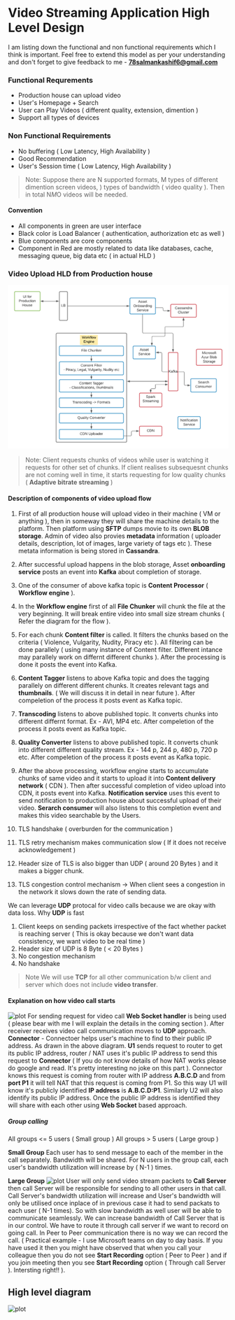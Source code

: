 # Video Streaming Application High Level Design

I am listing down the functional and non functional requirements which I think is important. Feel free to extend this model as per your understanding and don't forget to give feedback to me - **78salmankashif6@gmail.com**

### Functional Requrements

- Production house can upload video
- User's Homepage + Search
- User can Play Videos ( different quality, extension, dimention )
- Support all types of devices

### Non Functional Requirements

- No buffering ( Low Latency, High Availability )
- Good Recommendation
- User's Session time ( Low Latency, High Availability )

> Note: Suppose there are N supported formats, M types of different dimention screen videos, ) types of bandwidth ( video quality ). Then in total N*M*O videos will be needed.

#### Convention

- All components in green are user interface
- Black color is Load Balancer ( authentication, authorization etc as well )
- Blue components are core components
- Component in Red are mostly related to data like databases, cache, messaging queue, big data etc ( in actual HLD )

### Video Upload HLD from Production house

![plot](./diagrams/production_house.png)

> Note: Client requests chunks of videos while user is watching it requests for other set of chunks. If client realises subsequesnt chunks are not coming well in time, it starts requesting for low quality chunks ( **Adaptive bitrate streaming** )

#### Description of components of video upload flow

1. First of all production house will upload video in their machine ( VM or anything ), then in someway they will share the machine details to the platform. Then platform using **SFTP** dumps movie to its own **BLOB storage**. Admin of video also provies **metadata** information ( uploader details, description, lot of images, large variety of tags etc ). These metata information is being stored in **Cassandra**.
2. After successful upload happens in the blob storage, Asset **onboarding service**
   posts an event into **Kafka** about completion of storage.
3. One of the consumer of above kafka topic is **Content Processor** ( **Workflow engine** ).
4. In the **Workflow engine** first of all **File Chunker** will chunk the file at the very beginning. It will break entire video into small size stream chunks ( Refer the diagram for the flow ).
5. For each chunk **Content filter** is called. It filters the chunks based on the criteria ( Violence, Vulgarity, Nudity, Piracy etc ). All filtering can be done parallely ( using many instance of Content filter. Different intance may parallely work on differnt different chunks ). After the processing is done it posts the event into Kafka.
6. **Content Tagger** listens to above Kafka topic and does the tagging parallely on different different chunks. It creates relevant tags and **thumbnails**. ( We will discuss it in detail in near future ). After compeletion of the process it posts event as Kafka topic.
7. **Transcoding** listens to above published topic. It converts chunks into different differnt format. Ex - AVI, MP4 etc. After compeletion of the process it posts event as Kafka topic.
8. **Quality Converter** listens to above published topic. It converts chunk into different different quality stream. Ex - 144 p, 244 p, 480 p, 720 p etc. After compeletion of the process it posts event as Kafka topic.
9. After the above processing, workflow engine starts to accumulate chunks of same video and it starts to upload it into **Content delivery network** ( CDN ). Then after successful completion of video upload into CDN, it posts event into Kafka. **Notification service** uses this event to send notification to production house about successful upload of their video. **Serarch consumer** will also listens to this completion event and makes this video searchable by the Users.

10. TLS handshake ( overburden for the communication )
11. TLS retry mechanism makes communication slow ( If it does not receive acknowledgement )
12. Header size of TLS is also bigger than UDP ( around 20 Bytes ) and it makes a bigger chunk.
13. TLS congestion control mechanism -> When client sees a congestion in the network it slows down the rate of sending data.

We can leverage **UDP** protocal for video calls because we are okay with data loss. Why **UDP** is fast

1. Client keeps on sending packets irrespective of the fact whether packet is reaching server ( This is okay because we don't want data consistency, we want video to be real time )
2. Header size of UDP is 8 Byte ( < 20 Bytes )
3. No congestion mechanism
4. No handshake

> Note We will use **TCP** for all other communication b/w client and server which does not include **video transfer**.

#### Explanation on how video call starts

![plot](./diagrams/connector.png)
For sending request for video call **Web Socket handler** is being used ( please bear with me I will explain the details in the coming section ). After receiver receives video call communication moves to **UDP** approach.
**Connector** - Connectoer helps user's machine to find to their public IP address. As drawn in the above diagram. **U1** sends request to router to get its public IP address, router / NAT uses it's public IP address to send this request to **Connector** ( If you do not know details of how NAT works please do google and read. It's pretty interesting no joke on this part ). Connector knows this request is coming from router with IP address **A.B.C.D** and from **port P1** it will tell NAT that this request is coming from P1. So this way U1 will know it's publicly identified **IP address** is **A.B.C.D:P1**. Similarly U2 will also identify its public IP address. Once the public IP address is identified they will share with each other using **Web Socket** based approach.

##### Group calling

All groups <= 5 users ( Small group )
All groups > 5 users ( Large group )

**Small Group** Each user has to send message to each of the member in the call separately. Bandwidth will be shared.
For N users in the group call, each user's bandwidth utilization will increase by ( N-1 ) times.

**Large Group**
![plot](./diagrams/call_server.png)
User will only send video stream packets to **Call Server** then call Server will be responsible for sending to all other users in that call. Call Server's bandwidth utilization will increase and User's bandwidth will only be utilised once inplace of in previous case it had to send packats to each user ( N-1 times). So with slow bandwidth as well user will be able to communicate seamlessly. We can increase bandwidth of Call Server that is in our control.
We have to route it through call server if we want to record on going call. In Peer to Peer communication there is no way we can record the call. ( Practical example - I use Microsoft teams on day to day basis. If you have used it then you might have observed that when you call your colleague then you do not see **Start Recording** option ( Peer to Peer ) and if you join meeting then you see **Start Recording** option ( Through call Server ). Intersting right!! ).

## High level diagram

![plot](./diagrams/video_conferencing_hld.png)
